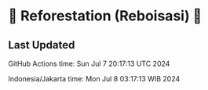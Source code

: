 
# 🌳 Reforestation (Reboisasi) 🌲

## Last Updated

GitHub Actions time: Sun Jul  7 20:17:13 UTC 2024

Indonesia/Jakarta time: Mon Jul  8 03:17:13 WIB 2024
